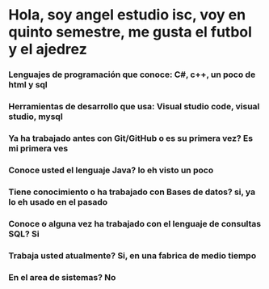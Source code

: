 # Hola, soy angel estudio isc, voy en quinto semestre, me gusta el futbol y el ajedrez

### Lenguajes de programación que conoce: C#, c++, un poco de html y sql
### Herramientas de desarrollo que usa: Visual studio code, visual studio, mysql
### Ya ha trabajado antes con Git/GitHub o es su primera vez? Es mi primera ves
### Conoce usted el lenguaje Java? lo eh visto un poco
### Tiene conocimiento o ha trabajado con Bases de datos? si, ya lo eh usado en el pasado
### Conoce o alguna vez ha trabajado con el lenguaje de consultas SQL? Si
### Trabaja usted atualmente? Si, en una fabrica de medio tiempo
### En el area de sistemas? No